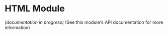 # HTML Module


_(documentation in progress)_
(See this module's API documentation for more information)
<!-- TO DO -->